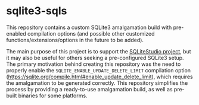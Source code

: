 # sqlite3-sqls
This repository contains a custom SQLite3 amalgamation build with pre-enabled compilation options (and possible other customized functions/extensions/options in the future to be added).

The main purpose of this project is to support the [SQLiteStudio project](https://github.com/pawelsalawa/sqlitestudio/), but it may also be useful for others seeking a pre-configured SQLite3 setup. The primary motivation behind creating this repository was the need to properly enable the `SQLITE_ENABLE_UPDATE_DELETE_LIMIT` compilation option (https://sqlite.org/compile.html#enable_update_delete_limit), which requires the amalgamation to be generated correctly. This repository simplifies the process by providing a ready-to-use amalgamation build, as well as pre-built binaries for some platforms.
